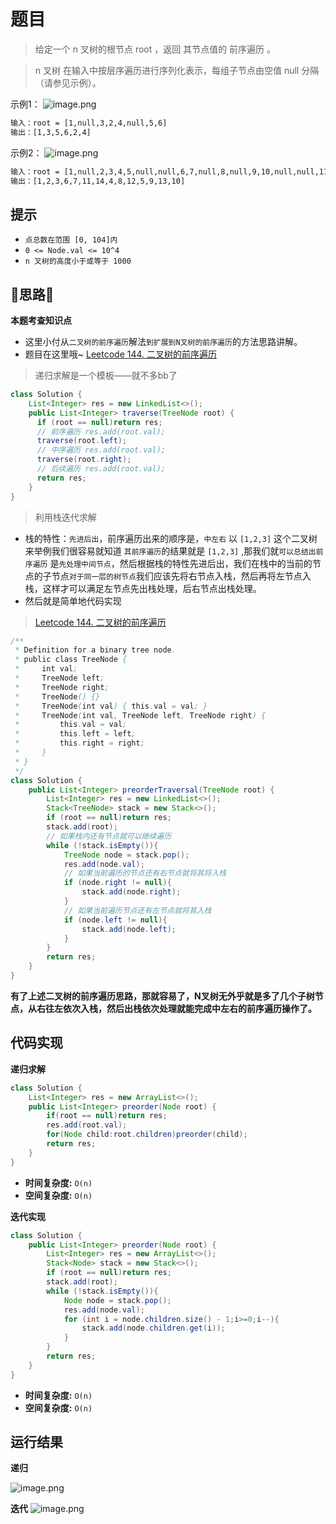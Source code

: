 # 题目
>给定一个 n 叉树的根节点  root ，返回 其节点值的 前序遍历 。

>n 叉树 在输入中按层序遍历进行序列化表示，每组子节点由空值 null 分隔（请参见示例）。



示例1：
![image.png](https://pic.leetcode-cn.com/1646898697-nlIrNy-image.png)

```txt
输入：root = [1,null,3,2,4,null,5,6]
输出：[1,3,5,6,2,4]
```

示例2：
![image.png](https://pic.leetcode-cn.com/1646898702-OtOaRa-image.png)


```txt
输入：root = [1,null,2,3,4,5,null,null,6,7,null,8,null,9,10,null,null,11,null,12,null,13,null,null,14]
输出：[1,2,3,6,7,11,14,4,8,12,5,9,13,10]
```


## 提示
- `点总数在范围 [0, 104]内`
- `0 <= Node.val <= 10^4`
- `n 叉树的高度小于或等于 1000`



## 📝思路📝


**本题考查知识点**
- 这里小付从`二叉树的前序遍历`解法`到扩展到N叉树的前序遍历`的方法思路讲解。
- 题目在这里哦~   [Leetcode 144. 二叉树的前序遍历](https://leetcode-cn.com/problems/binary-tree-preorder-traversal/)

> 递归求解是一个模板——就不多bb了
```java
class Solution {
    List<Integer> res = new LinkedList<>();
    public List<Integer> traverse(TreeNode root) {
      if (root == null)return res;
      // 前序遍历 res.add(root.val);
      traverse(root.left);
      // 中序遍历 res.add(root.val);
      traverse(root.right);
      // 后续遍历 res.add(root.val);
      return res;
    }
}
```

> 利用栈迭代求解
- 栈的特性：`先进后出`，前序遍历出来的顺序是，`中左右` 以 `[1,2,3]` 这个二叉树来举例我们很容易就知道 `其前序遍历`的结果就是 `[1,2,3]` ,那我们就`可以总结出前序遍历` 是`先处理中间节点`，然后根据栈的特性先进后出，我们在栈中的当前的节点的子节点`对于同一层的树节点`我们应该先将右节点入栈，然后再将左节点入栈，这样才可以满足左节点先出栈处理，后右节点出栈处理。
- 然后就是简单地代码实现

>  [Leetcode 144. 二叉树的前序遍历](https://leetcode-cn.com/problems/binary-tree-preorder-traversal/)
```java
/**
 * Definition for a binary tree node.
 * public class TreeNode {
 *     int val;
 *     TreeNode left;
 *     TreeNode right;
 *     TreeNode() {}
 *     TreeNode(int val) { this.val = val; }
 *     TreeNode(int val, TreeNode left, TreeNode right) {
 *         this.val = val;
 *         this.left = left;
 *         this.right = right;
 *     }
 * }
 */
class Solution {
    public List<Integer> preorderTraversal(TreeNode root) {
        List<Integer> res = new LinkedList<>();
        Stack<TreeNode> stack = new Stack<>();
        if (root == null)return res;
        stack.add(root);
        // 如果栈内还有节点就可以继续遍历
        while (!stack.isEmpty()){
            TreeNode node = stack.pop();
            res.add(node.val);
            // 如果当前遍历的节点还有右节点就将其将入栈
            if (node.right != null){
                stack.add(node.right);
            }
            // 如果当前遍历节点还有左节点就将其入栈
            if (node.left != null){
                stack.add(node.left);
            }
        } 
        return res;
    }
}
```
**有了上述二叉树的前序遍历思路，那就容易了，N叉树无外乎就是多了几个子树节点，从右往左依次入栈，然后出栈依次处理就能完成中左右的前序遍历操作了。**
## 代码实现
**递归求解**
```java
class Solution {
    List<Integer> res = new ArrayList<>();
    public List<Integer> preorder(Node root) {
        if(root == null)return res;
        res.add(root.val);
        for(Node child:root.children)preorder(child);
        return res;
    }
}
```

- **时间复杂度:** `O(n)` 
- **空间复杂度:** `O(n)` 

**迭代实现**
```java
class Solution {
    public List<Integer> preorder(Node root) {
        List<Integer> res = new ArrayList<>();
        Stack<Node> stack = new Stack<>();
        if (root == null)return res;
        stack.add(root);
        while (!stack.isEmpty()){
            Node node = stack.pop();
            res.add(node.val);
            for (int i = node.children.size() - 1;i>=0;i--){
                stack.add(node.children.get(i));
            }
        }   
        return res;
    }
}
```

- **时间复杂度:** `O(n)` 
- **空间复杂度:** `O(n)` 

## 运行结果
**递归**

![image.png](https://pic.leetcode-cn.com/1646898683-GrxbvM-image.png)


**迭代**
![image.png](https://pic.leetcode-cn.com/1646898676-EWmjGt-image.png)
